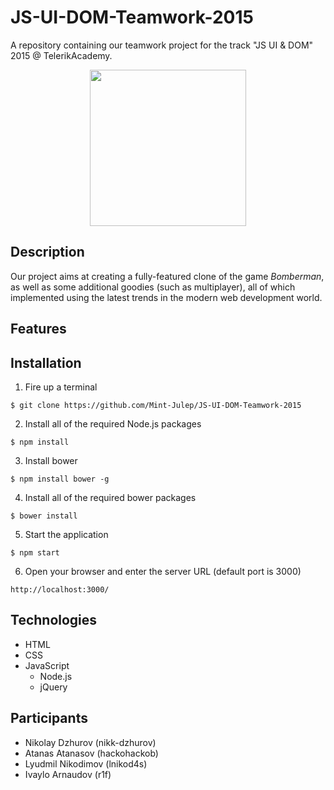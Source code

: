 # JS-UI-DOM-Teamwork-2015
A repository containing our teamwork project for the track "JS UI &amp; DOM" 2015 @ TelerikAcademy.

<p align="center">
  <img src="http://vignette1.wikia.nocookie.net/rap-battle-nation/images/c/c3/Bomberman2.png/revision/latest?cb=20131024214446" width="250" height="250"/>
</p>

## Description

Our project aims at creating a fully-featured clone of the game *Bomberman*, as well as some additional goodies (such as multiplayer), all of which implemented using the latest trends in the modern web development world.

## Features

## Installation

1. Fire up a terminal

  `$ git clone https://github.com/Mint-Julep/JS-UI-DOM-Teamwork-2015`

2. Install all of the required Node.js packages

  `$ npm install`

3. Install bower

  `$ npm install bower -g`

4. Install all of the required bower packages

  `$ bower install`

5. Start the application

  `$ npm start`

6. Open your browser and enter the server URL (default port is 3000)

  `http://localhost:3000/`

## Technologies

- HTML
- CSS
- JavaScript
   - Node.js
   - jQuery


## Participants

* Nikolay Dzhurov (nikk-dzhurov)
* Atanas Atanasov (hackohackob)
* Lyudmil Nikodimov (lnikod4s)
* Ivaylo Arnaudov (r1f)
